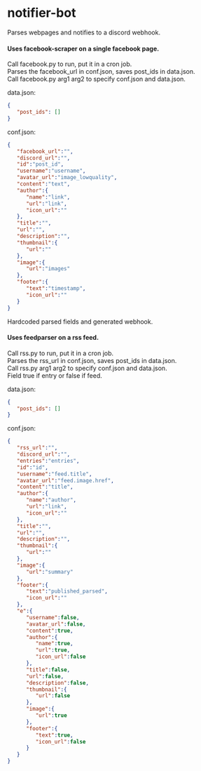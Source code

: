 # notifier-bot

Parses webpages and notifies to a discord webhook.

#### Uses facebook-scraper on a single facebook page.
Call facebook.py to run, put it in a cron job. \
Parses the facebook_url in conf.json, saves post_ids in data.json. \
Call facebook.py arg1 arg2 to specify conf.json and data.json.

data.json:
```json
{
   "post_ids": []
}
```

conf.json:
```json
{
   "facebook_url":"",
   "discord_url":"",
   "id":"post_id",
   "username":"username",
   "avatar_url":"image_lowquality",
   "content":"text",
   "author":{
      "name":"link",
      "url":"link",
      "icon_url":""
   },
   "title":"",
   "url":"",
   "description":"",
   "thumbnail":{
      "url":""
   },
   "image":{
      "url":"images"
   },
   "footer":{
      "text":"timestamp",
      "icon_url":""
   }
}
```

Hardcoded parsed fields and generated webhook.

#### Uses feedparser on a rss feed.
Call rss.py to run, put it in a cron job. \
Parses the rss_url in conf.json, saves post_ids in data.json. \
Call rss.py arg1 arg2 to specify conf.json and data.json. \
Field true if entry or false if feed.

data.json:
```json
{
   "post_ids": []
}
```

conf.json:
```json
{
   "rss_url":"",
   "discord_url":"",
   "entries":"entries",
   "id":"id",
   "username":"feed.title",
   "avatar_url":"feed.image.href",
   "content":"title",
   "author":{
      "name":"author",
      "url":"link",
      "icon_url":""
   },
   "title":"",
   "url":"",
   "description":"",
   "thumbnail":{
      "url":""
   },
   "image":{
      "url":"summary"
   },
   "footer":{
      "text":"published_parsed",
      "icon_url":""
   },
   "e":{
      "username":false,
      "avatar_url":false,
      "content":true,
      "author":{
         "name":true,
         "url":true,
         "icon_url":false
      },
      "title":false,
      "url":false,
      "description":false,
      "thumbnail":{
         "url":false
      },
      "image":{
         "url":true
      },
      "footer":{
         "text":true,
         "icon_url":false
      }
   }
}
```

